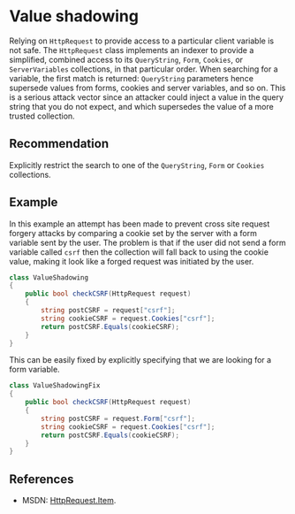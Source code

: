 # Value shadowing
Relying on `HttpRequest` to provide access to a particular client variable is not safe. The `HttpRequest` class implements an indexer to provide a simplified, combined access to its `QueryString`, `Form`, `Cookies`, or `ServerVariables` collections, in that particular order. When searching for a variable, the first match is returned: `QueryString` parameters hence supersede values from forms, cookies and server variables, and so on. This is a serious attack vector since an attacker could inject a value in the query string that you do not expect, and which supersedes the value of a more trusted collection.


## Recommendation
Explicitly restrict the search to one of the `QueryString`, `Form` or `Cookies` collections.


## Example
In this example an attempt has been made to prevent cross site request forgery attacks by comparing a cookie set by the server with a form variable sent by the user. The problem is that if the user did not send a form variable called `csrf` then the collection will fall back to using the cookie value, making it look like a forged request was initiated by the user.


```csharp
class ValueShadowing
{
    public bool checkCSRF(HttpRequest request)
    {
        string postCSRF = request["csrf"];
        string cookieCSRF = request.Cookies["csrf"];
        return postCSRF.Equals(cookieCSRF);
    }
}

```
This can be easily fixed by explicitly specifying that we are looking for a form variable.


```csharp
class ValueShadowingFix
{
    public bool checkCSRF(HttpRequest request)
    {
        string postCSRF = request.Form["csrf"];
        string cookieCSRF = request.Cookies["csrf"];
        return postCSRF.Equals(cookieCSRF);
    }
}

```

## References
* MSDN: [HttpRequest.Item](http://msdn.microsoft.com/en-us/library/system.web.httprequest.item(v=VS.100).aspx).
